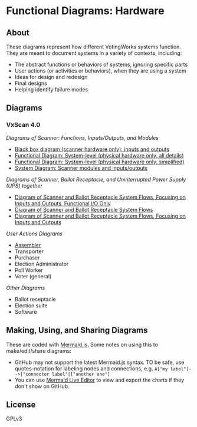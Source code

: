 # Functional Diagrams: Hardware

## About

These diagrams represent how different VotingWorks systems function.  They are meant to document systems in a variety of contexts, including:

* The abstract functions or behaviors of systems, ignoring specific parts
* User actions (or activities or behaviors), when they are using a system
* Ideas for design and redesign
* Final designs
* Helping identify failure modes

## Diagrams

### VxScan 4.0 

*Diagrams of Scanner: Functions, Inputs/Outputs, and Modules*
* [Black box diagram (scanner hardware only): inputs and outputs](./vxscan/black-box-scanner.md)
* [Functional Diagram: System-level (physical hardware only, all details)](./vxscan/functional-diagram-scanner.md)
* [Functional Diagram: System-level (physical hardware only, simplified)](./vxscan/functional-diagram-scanner-simplified.md)
* [System Diagram: Scanner modules and inputs/outputs](./vxscan/system-diagram-scanner-hardware.md)

*Diagrams of Scanner, Ballot Receptacle, and Uninterrupted Power Supply (UPS) together*
* [Diagram of Scanner and Ballot Receptacle System Flows, Focusing on Inputs and Outputs, Functional I/O Only](./vxscan/system-diagram-hardware-io-functionalio.md)
* [Diagram of Scanner and Ballot Receptacle System Flows](./vxscan/system-diagram-hardware.md)
* [Diagram of Scanner and Ballot Receptacle System Flows, Focusing on Inputs and Outputs](./vxscan/system-diagram-hardware-io.md)

*User Actions Diagrams*
* [Assembler](./vxscan/useractions-assembler.md)
* Transporter
* Purchaser
* Election Administrator
* Poll Worker
* Voter (general)

*Other Diagrams*
* Ballot receptacle
* Election suite
* Software

## Making, Using, and Sharing Diagrams

These are coded with [Mermaid.js](https://mermaid.js.org/).  Some notes on using this to make/edit/share diagrams:
* GitHub may not support the latest Mermaid.js syntax.  TO be safe, use quotes-notation for labeling nodes and connections, e.g. `A["my label"]-->|"connector label"|["another one"]` 
* You can use [Mermaid Live Editor](https://mermaid.live/) to view and export the charts if they don't show on GitHub.


## License

GPLv3